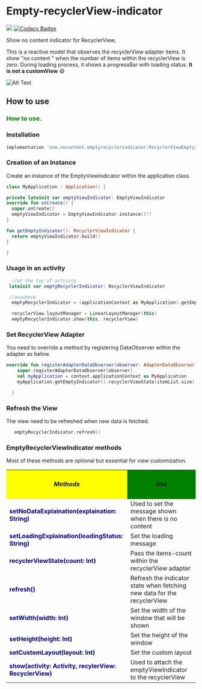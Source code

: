 # Empty-recyclerView-indicator 

<a href="https://bintray.com/skyways/RecyclerViewEmptyIndicator/RecyclerViewEmptyIndicator/1.0/link"><img src="https://api.bintray.com/packages/skyways/RecyclerViewEmptyIndicator/RecyclerViewEmptyIndicator/images/download.svg?version=1.0"/></a> [![Codacy Badge](https://api.codacy.com/project/badge/Grade/34279c3065a5483185716733005e7c6a)](https://www.codacy.com/manual/skyways/empty-recyclerview-indicator?utm_source=github.com&amp;utm_medium=referral&amp;utm_content=skyways/empty-recyclerview-indicator&amp;utm_campaign=Badge_Grade)

Show no content indicator for RecyclerView,

This is a reactive model that observes the recyclerView adapter items. It show "no content " when the number of items
within the recyclerView is zero. During loading process, it shows a progressBar with loading status. **It is not a customView** :smile:

![Alt Text](https://github.com/skyways/empty-recyclerview-indicator/tree/art/ezgif.com-video-to-gif.gif)

## How to use

<p > <h3 style='color:green'>How to use.</h3></p>

### Installation

```groovy
implementation 'com.nocontent.emptyrecyclerindicator:RecyclerViewEmptyIndicator:1.0'

```

### Creation of an Instance

Create an instance of the EmptyViewIndicator within the application class.

```kotlin
class MyApplication : Application() {

private lateinit var emptyViewIndicator: EmptyViewIndicator
override fun onCreate() {
  super.onCreate()
  emptyViewIndicator = EmptyViewIndicator.instance()!!
}

fun getEmptyIndicator(): RecyclerViewIndicator {
  return emptyViewIndicator.build()
}

}
```

### Usage in an activity

```kotlin
  //at the top of activity
 lateinit var emptyRecyclerIndicator: RecyclerViewIndicator

 //anywhere
  emptyRecyclerIndicator = (applicationContext as MyApplication).getEmptyIndicator()

  recyclerView.layoutManager = LinearLayoutManager(this)
  emptyRecyclerIndicator.show(this, recyclerView)

```

### Set RecyclerView Adapter

You need to override a method by registering DataObserver within the adapter as below.

```kotlin
override fun registerAdapterDataObserver(observer: AdapterDataObserver) {
    super.registerAdapterDataObserver(observer)
    val myApplication = context.applicationContext as MyApplication
    myApplication.getEmptyIndicator().recyclerViewState(itemList.size)

  }
```

### Refresh the View

The view need to be refreshed when new data is fetched.

```kotlin
   emptyRecyclerIndicator.refresh()
```

### EmptyRecyclerViewIndicator methods

Most of these methods are optional but essential for view customization.

<table>
<th  style="background-color:yellow;"><h5><strong>Methods</strong></h5></th>
<th  style="background-color:green;"><h5><strong>Use<strong></h5></th>
<tr>
<td font-color=><strong><font color="#000080" >setNoDataExplaination(explaination: String)</font></strong></td>
<td>Used to set the message shown when there is no content</td>
</tr>

<tr>
<td font-color=><Strong><font color="#000080">setLoadingExplaination(loadingStatus: String)</font></strong></td>
<td>Set the loading message</td>
</tr>

<tr>
<td font-color=><strong><font color="#000080">recyclerViewState(count: Int)</font></td></strong>
<td>Pass the items-count within the recyclerView adapter </td>
</tr>

<tr>
<td font-color=><strong><font color="#000080">refresh()</font><strong></td>
<td>Refresh the indicator state when fetching new data for the recyclerView</td>
</tr>
<tr>
<td font-color=><strong><font color="#000080">setWidth(width: Int)</font></strong></td>
<td>Set the width of the window that will be shown</td>
</tr>
<tr>
<td font-color=><strong><font color="#000080">setHeight(height: Int)</font></string></td>
<td>Set the height of the window</td>
</tr>
<tr>
<td font-color=><strong><font color="#000080">setCustomLayout(layout: Int)</font></strong></td>
<td>Set the custom layout</td>
</tr>
<tr>
<td font-color=><strong><font color="#000080">show(activity: Activity, recylerView: RecyclerView)</font></</td>
<td>Used to attach the emptyViewIndicator to the recyclerView</td>
</tr>
</table>
